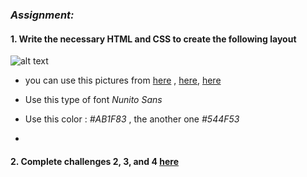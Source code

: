 
### *Assignment:*


#### 1. Write the necessary HTML and CSS to create the following layout


![alt text](https://i.stack.imgur.com/psE3s.jpg)

- you can use this pictures from [here](https://images.unsplash.com/photo-1568812315803-7f6419ff8d3e?ixlib=rb-1.2.1&ixid=eyJhcHBfaWQiOjEyMDd9&auto=format&fit=crop&w=893&q=80) ,
[here](https://images.unsplash.com/photo-1571262428487-5544c6d0eb23?ixlib=rb-1.2.1&ixid=eyJhcHBfaWQiOjEyMDd9&auto=format&fit=crop&w=934&q=80),
[here](https://images.unsplash.com/photo-1581321825690-944511645947?ixlib=rb-1.2.1&ixid=eyJhcHBfaWQiOjEyMDd9&auto=format&fit=crop&w=1275&q=80)

- Use this type of font *Nunito Sans*
- Use this color : *#AB1F83* , the another one *#544F53*
- 

#### 2. Complete challenges 2, 3, and 4 [here](https://en.wikiversity.org/wiki/Web_Design/CSS_challenges)

